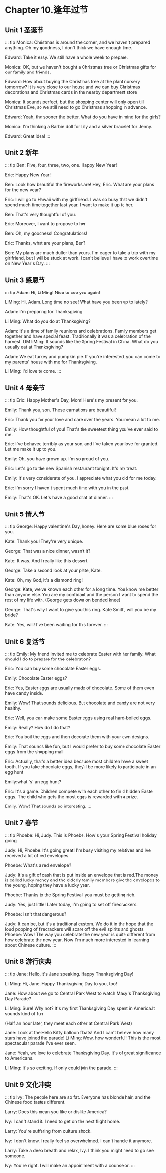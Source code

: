 # Chapter 10.逢年过节

## Unit 1 圣诞节
::: tip
Monica: Christmas is around the corner, and we haven't prepared anything.
Oh my goodness, I don't think we have enough time.

Edward: Take it easy. We still have a whole week to prepare.

Monica: OK, but we haven't bought a Christmas tree or Christmas gifts for
our family and friends.

Edward: How about buying the Christmas tree at the plant nursery
tomorrow? It is very close to our house and we can buy Christmas
decorations and Christmas cards in the nearby department store

Monica: It sounds perfect, but the shopping center will only open till
Christmas Eve, so we still need to go Christmas shopping in
advance.

Edward: Yeah, the sooner the better. What do you have in mind for the
girls?

Monica: I'm thinking a Barbie doll for Lily and a silver bracelet for Jenny.

Edward: Great idea!
:::

## Unit 2 新年
::: tip
Ben: Five, four, three, two, one. Happy New Year!

Eric: Happy New Year!

Ben: Look how beautiful the fireworks are! Hey, Eric. What are your plans
for the new vear?

Eric: I will go to Hawaii with my girlfriend. I was so busy that we didn't
spend much time together last year. I want to make it up to her.

Ben: That's very thoughtful of you.

Eric: Moreover, I want to propose to her

Ben: Oh, my goodness! Congratulations!

Eric: Thanks, what are your plans, Ben?

Ben: My plans are much duller than yours. I'm eager to take a trip with
my girlfriend, but I will be stuck at work. I can't believe I have to
work overtime on New Year's Day.
:::

## Unit 3 感恩节
::: tip
Adam: Hi, Li Ming! Nice to see you again!

LiMing: Hi, Adam. Long time no see! What have you been up to lately?

Adam: I'm preparing for Thanksgiving.

Li Ming: What do you do at Thanksgiving?

Adam: It's a time of family reunions and celebrations. Family members get
together and have special feast. Traditionally it was a celebration
of the harvest.
UM
liMing: It sounds like the Spring Festival in China. What do you usually eat
at Thanksgiving?

Adam: We eat turkey and pumpkin pie. If you're interested, you can come
to my parents' house with me for Thanksgiving.

Li Ming: I'd love to come.
:::
## Unit 4 母亲节

::: tip
Eric: Happy Mother's Day, Mom! Here's my present for you.

Emily: Thank you, son. These carnations are beautiful!

Eric: Thank you for your love and care over the years. You mean a lot to me.

Emily: How thoughtful of you! That's the sweetest thing you've ever said
to me.

Eric: I've behaved terribly as your son, and I've taken your love for
granted. Let me make it up to you.

Emily: Oh, you have grown up. I'm so proud of you.

Eric: Let's go to the new Spanish restaurant tonight. It's my treat.

Emily: It's very considerate of you. I appreciate what you did for me today.

Eric: I'm sorry I haven't spent much time with you in the past.

Emily: That's OK. Let's have a good chat at dinner.
:::

## Unit 5 情人节

::: tip
George: Happy valentine's Day, honey. Here are some blue roses for you.

Kate: Thank you! They're very unique.

George: That was a nice dinner, wasn't it?

Kate: It was. And I really like this dessert.

George: Take a second look at your plate, Kate.

Kate: Oh, my God, it's a diamond ring!

George: Kate, we've known each other for a long time. You know me better
than anyone else. You are my confidant and the person I want to
spend the rest of my life with.
(George gets down on bended knee)

George: That's why I want to give you this ring. Kate Smith, will you be my
bride?

Kate: Yes, will! I've been waiting for this forever.
:::


## Unit 6 复活节

::: tip
Emily: My friend invited me to celebrate Easter with her family. What
should I do to prepare for the celebration?

Eric: You can buy some chocolate Easter eggs.

Emily: Chocolate Easter eggs?

Eric: Yes, Easter eggs are usually made of chocolate. Some of them even
have candy inside.

Emily: Wow! That sounds delicious. But chocolate and candy are not very healthy.

Eric: Well, you can make some Easter eggs using real hard-boiled eggs.

Emily: Really? How do I do that?

Eric: You boil the eggs and then decorate them with your own designs.

Emily: That sounds like fun, but I would prefer to buy some chocolate
Easter eggs from the shopping mall

Eric: Actually, that's a better idea because most children have a
sweet tooth. If you take chocolate eggs, they'll be more likely to
participate in an egg hunt

Emily:what 's' an egg hunt?

Eric: It's a game. Children compete with each other to fin
d hidden Easte eggs. The child who gets the most eggs is rewarded with a prize.

Emily: Wow! That sounds so interesting.
:::


## Unit 7 春节

::: tip
Phoebe: Hi, Judy. This is Phoebe. How's your Spring Festival holiday going

Judy: Hi, Phoebe. It's going great! I'm busy visiting my relatives and Ive
received a lot of red envelopes.

Phoebe: What's a red envelope?

Judy: It's a gift of cash that is put inside an envelope that is red.The
money is called lucky money and the elderly family members give
the envelopes to the young, hoping they have a lucky year.

Phoebe: Thanks to the Spring Festival, you must be getting rich.

Judy: Yes, just little! Later today, I'm going to set off firecrackers.

Phoebe: Isn't that dangerous?

Judy: It can be, but it's a traditional custom. We do it in the hope that the
loud popping of firecrackers will scare off the evil spirits and ghosts
Phoebe: Wow! The way you celebrate the new year is quite different from
how celebrate the new year. Now I'm much more interested in
learning about Chinese culture.
:::

## Unit 8 游行庆典

::: tip
Jane: Hello, it's Jane speaking. Happy Thanksgiving Day!

Li Ming: Hi, Jane. Happy Thanksgiving Day to you, too!

Jane: How about we go to Central Park West to watch Macy's
Thanksgiving Day Parade?

Li Ming: Sure! Why not? It's my first Thanksgiving Day spent in America.It
sounds kind of fun

(Half an hour later, they meet each other at Central Park West)

Jane: Look at the Hello Kitty balloon floats! And I can't believe how many
stars have joined the parade!
Li Ming: Wow, how wonderful! This is the most spectacular parade I've ever
seen.

Jane: Yeah, we love to celebrate Thanksgiving Day. It's of great
significance to Americans.

Li Ming: It's so exciting. If only could join the parade.
:::

## Unit 9 文化冲突

::: tip
lvy: The people here are so fat. Everyone has blonde hair, and the Chinese
food tastes different.

Larry: Does this mean you like or dislike America?

lvy: I can't stand it. I need to get on the next flight home.

Larry: You're suffering from culture shock.

lvy: I don't know. I really feel so overwhelmed. I can't handle it anymore.

Larry: Take a deep breath and relax, Ivy. I think you might need to go see
someone.

lvy: You're right. I will make an appointment with a counselor.
:::